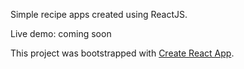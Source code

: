 Simple recipe apps created using ReactJS.

Live demo: coming soon

This project was bootstrapped with [Create React App](https://github.com/facebookincubator/create-react-app).